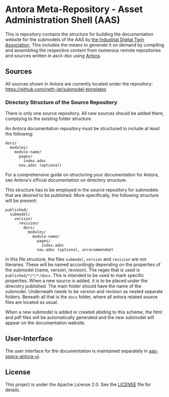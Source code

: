 # Antora Meta-Repository - Asset Administration Shell (AAS) 

This is repository contains the structure for building the documentation website for the submodels of the AAS by [the Industrial Digital Twin Association](https://industrialdigitaltwin.org). This includes the means to generate it on demand by compiling and assembling the respective content from numerous remote repositories and sources written in ascii-doc using [Antora](https://antora.org/).

## Sources

All sources shown in Antora are currently located under the repository: https://github.com/rwth-iat/submodel-templates

### Directory Structure of the Source Repository

There is only one source repository. All new sources should be added there, complying to the existing folder structure.

An Antora documentation repository must be structured to include at least the following:
```
docs/
  modules/
    module-name/
      pages/
        index.adoc
      nav.adoc (optional)
```
For a comprehensive guide on structuring your documentation for Antora, see Antora's official documentation on directory structure.

This structure has to be employed in the source repository for submodels that are desired to be published. More specifically, the following structure will be present:
```
published/
  submodel/
    version/
      revision/
        docs/
          modules/
            module-name/
              pages/
                index.adoc
              nav.adoc (optional, unrecommended)
```

In this file structure, the files ```submodel```, ```version``` and ```revision``` are not literaries. These will be named accordingly depending on the properties of the submodel (name, versoin, revision). The regex that is used is ```published/*/*/*/docs```. This is intended to be used to mark specific properties. When a new source is added, it is to be placed under the direcotry published. The main folder should have the name of the submodel. Underneath needs to be version and revision as nested separate folders. Beneath all that is the ```docs``` folder, where all antora related source files are located as usual.

When a new submodel is added or created abiding to this scheme, the html and pdf files will be automatically generated and the new submodel will appear on the documentation website.

## User-Interface
The user interface for the documentation is maintained separately in [aas-specs-antora-ui](https://github.com/admin-shell-io/aas-specs-antora-ui). 

## License
This project is under the Apache License 2.0. See the [LICENSE](LICENSE) file for details.
